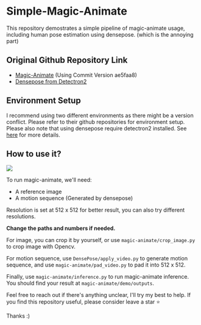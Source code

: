 # Simple-Magic-Animate

This repository demostrates a simple pipeline of magic-animate usage, including human pose estimation using densepose. (which is the annoying part)  

## Original Github Repository Link
 - [Magic-Animate](https://github.com/magic-research/magic-animate) (Using Commit Version ae5faa8)
 - [Densepose from Detectron2](https://github.com/facebookresearch/detectron2/tree/main/projects/DensePose)

## Environment Setup
I recommend using two different environments as there might be a version conflict. Please refer to their github repositories for environment setup.  
Please also note that using densepose require detectron2 installed. See [here](https://detectron2.readthedocs.io/en/latest/tutorials/install.html) for more details.

## How to use it?
![](magic.gif)

To run magic-animate, we'll need:
 - A reference image
 - A motion sequence (Generated by densepose)

Resolution is set at 512 x 512 for better result, you can also try different resolutions.  

**Change the paths and numbers if needed.**  

For image, you can crop it by yourself, or use `magic-animate/crop_image.py` to crop image with Opencv.  

For motion sequence, use `DensePose/apply_video.py` to generate motion sequence, and use `magic-animate/pad_video.py` to pad it into 512 x 512.  

Finally, use `magic-animate/inference.py` to run magic-animate inference. You should find your result at `magic-animate/demo/outputs`.

Feel free to reach out if there's anything unclear, I'll try my best to help. If you find this repository useful, please consider leave a star ⭐ 

Thanks :)



